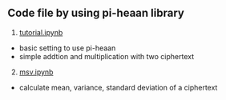 ## Code file by using pi-heaan library

1. [tutorial.ipynb](tutorial.ipynb)
  - basic setting to use pi-heaan
  - simple addtion and multiplication with two ciphertext

2. [msv.ipynb](mean_std.ipynb)
  - calculate mean, variance, standard deviation of a ciphertext
